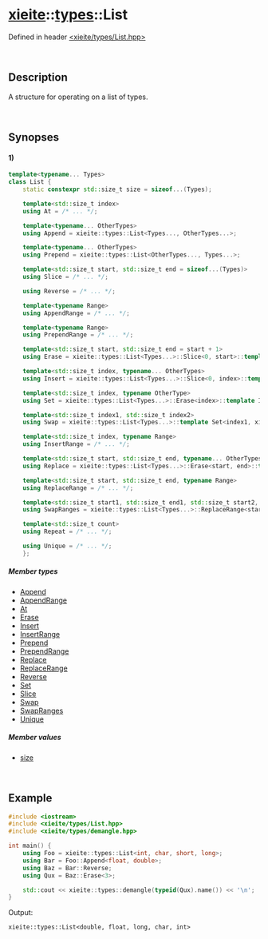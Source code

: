 # [xieite](../xieite.md)\:\:[types](../types.md)\:\:List
Defined in header [<xieite/types/List.hpp>](../../include/xieite/types/List.hpp)

&nbsp;

## Description
A structure for operating on a list of types.

&nbsp;

## Synopses
#### 1)
```cpp
template<typename... Types>
class List {
    static constexpr std::size_t size = sizeof...(Types);

    template<std::size_t index>
    using At = /* ... */;

    template<typename... OtherTypes>
    using Append = xieite::types::List<Types..., OtherTypes...>;

    template<typename... OtherTypes>
    using Prepend = xieite::types::List<OtherTypes..., Types...>;

    template<std::size_t start, std::size_t end = sizeof...(Types)>
    using Slice = /* ... */;

    using Reverse = /* ... */;

    template<typename Range>
    using AppendRange = /* ... */;

    template<typename Range>
    using PrependRange = /* ... */;

    template<std::size_t start, std::size_t end = start + 1>
    using Erase = xieite::types::List<Types...>::Slice<0, start>::template AppendRange<xieite::types::List<Types...>::Slice<end>>;

    template<std::size_t index, typename... OtherTypes>
    using Insert = xieite::types::List<Types...>::Slice<0, index>::template Append<OtherTypes...>::template AppendRange<xieite::types::List<Types...>::Slice<index>>;

    template<std::size_t index, typename OtherType>
    using Set = xieite::types::List<Types...>::Erase<index>::template Insert<index, OtherType>;

    template<std::size_t index1, std::size_t index2>
    using Swap = xieite::types::List<Types...>::template Set<index1, xieite::types::List<Types...>::At<index2>>::template Set<index2, xieite::types::List<Types...>::At<index1>>;

    template<std::size_t index, typename Range>
    using InsertRange = /* ... */;

    template<std::size_t start, std::size_t end, typename... OtherTypes>
    using Replace = xieite::types::List<Types...>::Erase<start, end>::template Insert<start, OtherTypes...>;

    template<std::size_t start, std::size_t end, typename Range>
    using ReplaceRange = /* ... */;

    template<std::size_t start1, std::size_t end1, std::size_t start2, std::size_t end2>
    using SwapRanges = xieite::types::List<Types...>::ReplaceRange<start1, end1, xieite::types::List<Types...>::Slice<start2, end2>>::template ReplaceRange<start2, end2, xieite::types::List<Types...>::Slice<start1, end1>>;

    template<std::size_t count>
    using Repeat = /* ... */;

    using Unique = /* ... */;
    };
```
##### Member types
- [Append](./List/1/Append.md)
- [AppendRange](./List/1/AppendRange.md)
- [At](./List/1/At.md)
- [Erase](./List/1/Erase.md)
- [Insert](./List/1/Insert.md)
- [InsertRange](./List/1/InsertRange.md)
- [Prepend](./List/1/Prepend.md)
- [PrependRange](./List/1/PrependRange.md)
- [Replace](./List/1/Replace.md)
- [ReplaceRange](./List/1/ReplaceRange.md)
- [Reverse](./List/1/Reverse.md)
- [Set](./List/1/Set.md)
- [Slice](./List/1/Slice.md)
- [Swap](./List/1/Swap.md)
- [SwapRanges](./List/1/SwapRanges.md)
- [Unique](./List/1/Unique.md)
##### Member values
- [size](./List/1/size.md)

&nbsp;

## Example
```cpp
#include <iostream>
#include <xieite/types/List.hpp>
#include <xieite/types/demangle.hpp>

int main() {
    using Foo = xieite::types::List<int, char, short, long>;
    using Bar = Foo::Append<float, double>;
    using Baz = Bar::Reverse;
    using Qux = Baz::Erase<3>;

    std::cout << xieite::types::demangle(typeid(Qux).name()) << '\n';
}
```
Output:
```
xieite::types::List<double, float, long, char, int>
```
